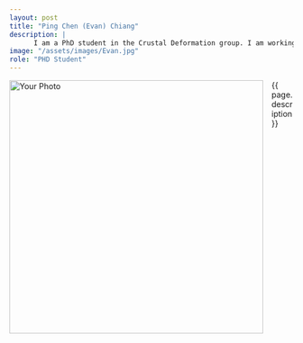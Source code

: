 ```yaml
---
layout: post
title: "Ping Chen (Evan) Chiang"
description: |
      I am a PhD student in the Crustal Deformation group. I am working on reconciling long-term and present-day deformation in Taiwan through modelign and inversions of geodetic data and other measures of longer term uplift. This work is examining mountain building processes from geologic, to geomorphic, to present-day time scales. 
image: "/assets/images/Evan.jpg"
role: "PHD Student"
---
```


<img src="{{ page.image }}" alt="Your Photo" width="450" style="float:left; margin-right:15px;">

{{ page.description}}


